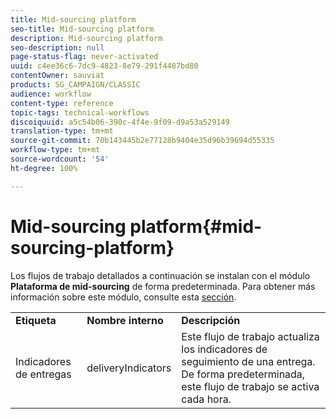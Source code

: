 ```yaml
---
title: Mid-sourcing platform
seo-title: Mid-sourcing platform
description: Mid-sourcing platform
seo-description: null
page-status-flag: never-activated
uuid: c4ee36c6-7dc9-4823-8e79-291f4487bd80
contentOwner: sauviat
products: SG_CAMPAIGN/CLASSIC
audience: workflow
content-type: reference
topic-tags: technical-workflows
discoiquuid: a5c54b06-390c-4f4e-9f09-d9a53a529149
translation-type: tm+mt
source-git-commit: 70b143445b2e77128b9404e35d96b39694d55335
workflow-type: tm+mt
source-wordcount: '54'
ht-degree: 100%

---
```



# Mid-sourcing platform{#mid-sourcing-platform}

Los flujos de trabajo detallados a continuación se instalan con el módulo **Plataforma de mid-sourcing** de forma predeterminada. Para obtener más información sobre este módulo, consulte esta [sección](../../installation/using/mid-sourcing-deployment.md).

<table> 
 <tbody> 
  <tr> 
   <td> <strong>Etiqueta</strong><br /> </td> 
   <td> <strong>Nombre interno</strong><br /> </td> 
   <td> <strong>Descripción</strong><br /> </td> 
  </tr> 
  <tr> 
   <td> <span class="uicontrol">Indicadores de entregas</span> <br /> </td> 
   <td> <span class="uicontrol">deliveryIndicators</span> <br /> </td> 
   <td> Este flujo de trabajo actualiza los indicadores de seguimiento de una entrega. De forma predeterminada, este flujo de trabajo se activa cada hora.<br /> </td> 
  </tr> 
 </tbody> 
</table>

